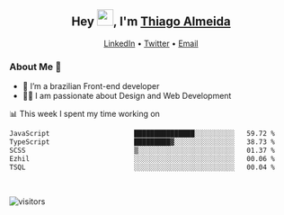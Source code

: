 

<h2 align="center">Hey <img src="https://github.com/TheDudeThatCode/TheDudeThatCode/blob/master/Assets/Hi.gif" width="29">, I'm <a href="https://www.linkedin.com/in/thiago-almeida-69785569/">Thiago Almeida</a></h2>
<p align="center">
  <a href="https://www.linkedin.com/in/thiago-almeida-69785569/">LinkedIn</a> •
  <a href="https://twitter.com/thiagoloal">Twitter</a> •
  <a href="mailto:thiagoloal@gmail.com">Email</a>
</p>

### About Me 🚀
- 🌱  I’m a brazilian Front-end developer</br>
- 👨‍💻  I am passionate about Design and Web Development</br>

<!-- ![Thiago Almeida github stats](https://github-readme-stats.vercel.app/api?username=thiagoloal&show_icons=true&hide_border=true)&nbsp;&nbsp; -->

📊 This week I spent my time working on
<!--START_SECTION:waka-->

```txt
JavaScript                     ███████████████░░░░░░░░░░   59.72 %
TypeScript                     █████████▓░░░░░░░░░░░░░░░   38.73 %
SCSS                           ▒░░░░░░░░░░░░░░░░░░░░░░░░   01.37 %
Ezhil                          ░░░░░░░░░░░░░░░░░░░░░░░░░   00.06 %
TSQL                           ░░░░░░░░░░░░░░░░░░░░░░░░░   00.04 %
```

<!--END_SECTION:waka-->

<br />

![visitors](https://visitor-badge.laobi.icu/badge?page_id=thiagoloal.thiagoloal)
